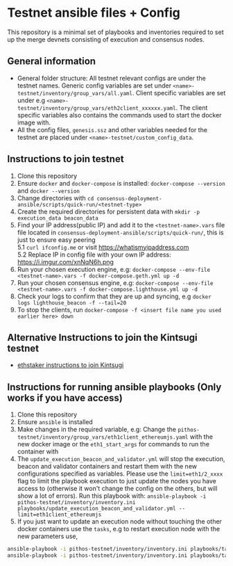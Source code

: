 # Testnet ansible files + Config

This repository is a minimal set of playbooks and inventories required to set up the merge devnets consisting of execution and 
consensus nodes. 

## General information
- General folder structure: All testnet relevant configs are under the testnet names. Generic config variables are set under
`<name>-testnet/inventory/group_vars/all.yaml`. Client specific variables are set under e.g `<name>-testnet/inventory/group_vars/eth2client_xxxxxx.yaml`.
The client specific variables also contains the commands used to start the docker image with. 
- All the config files, `genesis.ssz` and other variables needed for the testnet are placed under `<name>-testnet/custom_config_data`.

## Instructions to join testnet  
1. Clone this repository  
2. Ensure `docker` and `docker-compose` is installed: `docker-compose --version` and `docker --version`
3. Change directories with `cd consensus-deployment-ansible/scripts/quick-run/<testnet-type>`  
4. Create the required directories for persistent data with `mkdir -p execution_data beacon_data`  
5. Find your IP address(public IP) and add it to the `<testnet-name>.vars` file file located in `consensus-deployment-ansible/scripts/quick-run/`, this is just to ensure easy peering  
5.1 `curl ifconfig.me` or visit https://whatismyipaddress.com  
5.2 Replace IP in config file with your own IP address: https://i.imgur.com/xnNqN6h.png  
6. Run your chosen execution engine, e.g: `docker-compose --env-file <testnet-name>.vars -f docker-compose.geth.yml up -d`  
7. Run your chosen consensus engine, e.g: `docker-compose --env-file <testnet-name>.vars -f docker-compose.lighthouse.yml up -d`  
8. Check your logs to confirm that they are up and syncing, e.g `docker logs lighthouse_beacon -f --tail=20`  
9. To stop the clients, run `docker-compose -f <insert file name you used earlier here> down`

## Alternative Instructions to join the Kintsugi testnet
 - [ethstaker instructions to join Kintsugi](https://github.com/remyroy/ethstaker/blob/main/merge-devnet.md)
 
## Instructions for running ansible playbooks (Only works if you have access)
1. Clone this repository
2. Ensure `ansible` is installed
3. Make changes in the required variable, e.g: Change the `pithos-testnet/inventory/group_vars/eth1client_ethereumjs.yaml`
with the new docker image or the `eth1_start_args` for commands to run the container with
4. The `update_execution_beacon_and_validator.yml` will stop the execution, beacon and validator containers and restart them
with the new configurations specified as variables. Please use the `limit=eth1/2_xxxx` flag to limit the playbook execution to just update
the nodes you have access to (otherwise it won't change the config on the others, but will show a lot of errors).
Run this playbook with: `ansible-playbook -i pithos-testnet/inventory/inventory.ini playbooks/update_execution_beacon_and_validator.yml --limit=eth1client_ethereumjs`
5. If you just want to update an execution node without touching the other docker containers use the `tasks`, e.g to restart execution node with the new parameters use, 
```bash
ansible-playbook -i pithos-testnet/inventory/inventory.ini playbooks/tasks/stop_execution_node.yml --limit=eth1client_ethereumjs
ansible-playbook -i pithos-testnet/inventory/inventory.ini playbooks/tasks/start_execution_node.yml --limit=eth1client_ethereumjs
```